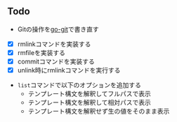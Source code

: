 ## Todo

- Gitの操作を[go-git](https://github.com/go-git/go-git)で書き直す
- [x] rmlinkコマンドを実装する
- [x] rmfileを実装する
- [x] commitコマンドを実装する
- [x] unlink時にrmlinkコマンドを実行する
- `list`コマンドで以下のオプションを追加する
  - テンプレート構文を解釈してフルパスで表示
  - テンプレート構文を解釈して相対パスで表示
  - テンプレート構文を解釈せず生の値をそのまま表示
